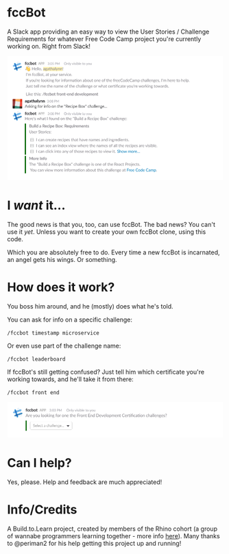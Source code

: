 # fccBot

A Slack app providing an easy way to view the User Stories / Challenge Requirements for whatever Free Code Camp project you're currently working on. Right from Slack!

![fccBot in action](./assets/fccbot-usage.png)

# I *want* it...

The good news is that you, too, can use fccBot. The bad news? You can't use it *yet*. Unless you want to create your own fccBot clone, using this code.

Which you are absolutely free to do. Every time a new fccBot is incarnated, an angel gets his wings. Or something.

# How does it work?

You boss him around, and he (mostly) does what he's told.

You can ask for info on a specific challenge:

```
/fccbot timestamp microservice
```

Or even use part of the challenge name:

```
/fccbot leaderboard
```

If fccBot's still getting confused? Just tell him which certificate you're working towards, and he'll take it from there:

```
/fccbot front end
```

![dropdown menu](./assets/fccbot-dropdown.png)

# Can I help?

Yes, please. Help and feedback are much appreciated!

# Info/Credits

A Build.to.Learn project, created by members of the Rhino cohort (a group of wannabe programmers learning together - more info [here](https://tropicalchancer.github.io/projectus/)). Many thanks to @periman2 for his help getting this project up and running!
